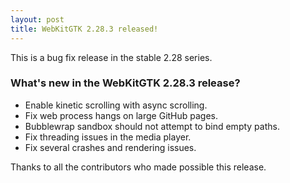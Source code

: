 ```yaml
---
layout: post
title: WebKitGTK 2.28.3 released!
---
```


This is a bug fix release in the stable 2.28 series.

### What's new in the WebKitGTK 2.28.3 release?

 - Enable kinetic scrolling with async scrolling.
 - Fix web process hangs on large GitHub pages.
 - Bubblewrap sandbox should not attempt to bind empty paths.
 - Fix threading issues in the media player.
 - Fix several crashes and rendering issues.

Thanks to all the contributors who made possible this release.